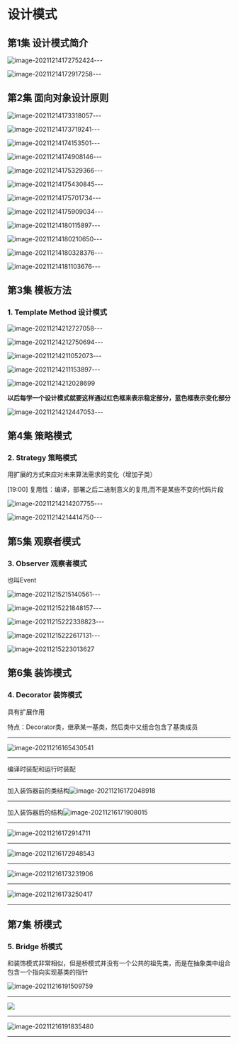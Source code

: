 # 设计模式

## 第1集 设计模式简介

![image-20211214172752424](C:\Users\MARIO\AppData\Roaming\Typora\typora-user-images\image-20211214172752424.png)---

![image-20211214172917258](C:\Users\MARIO\AppData\Roaming\Typora\typora-user-images\image-20211214172917258.png)---

## 第2集 面向对象设计原则

 ![image-20211214173318057](C:\Users\MARIO\AppData\Roaming\Typora\typora-user-images\image-20211214173318057.png)---

![image-20211214173719241](C:\Users\MARIO\AppData\Roaming\Typora\typora-user-images\image-20211214173719241.png)---

![image-20211214174153501](C:\Users\MARIO\AppData\Roaming\Typora\typora-user-images\image-20211214174153501.png)---

![image-20211214174908146](C:\Users\MARIO\AppData\Roaming\Typora\typora-user-images\image-20211214174908146.png)---

![image-20211214175329366](C:\Users\MARIO\AppData\Roaming\Typora\typora-user-images\image-20211214175329366.png)---

![image-20211214175430845](C:\Users\MARIO\AppData\Roaming\Typora\typora-user-images\image-20211214175430845.png)---

![image-20211214175701734](C:\Users\MARIO\AppData\Roaming\Typora\typora-user-images\image-20211214175701734.png)---

![image-20211214175909034](C:\Users\MARIO\AppData\Roaming\Typora\typora-user-images\image-20211214175909034.png)---

![image-20211214180115897](C:\Users\MARIO\AppData\Roaming\Typora\typora-user-images\image-20211214180115897.png)--- 

![image-20211214180210650](C:\Users\MARIO\AppData\Roaming\Typora\typora-user-images\image-20211214180210650.png)---

![image-20211214180328376](C:\Users\MARIO\AppData\Roaming\Typora\typora-user-images\image-20211214180328376.png)---  

![image-20211214181103676](C:\Users\MARIO\AppData\Roaming\Typora\typora-user-images\image-20211214181103676.png)---

## 第3集 模板方法

### 1. Template Method 设计模式 

![image-20211214212727058](C:\Users\MARIO\AppData\Roaming\Typora\typora-user-images\image-20211214212727058.png)---

![image-20211214212750694](C:\Users\MARIO\AppData\Roaming\Typora\typora-user-images\image-20211214212750694.png)---

![image-20211214211052073](C:\Users\MARIO\AppData\Roaming\Typora\typora-user-images\image-20211214211052073.png)---

![image-20211214211153897](C:\Users\MARIO\AppData\Roaming\Typora\typora-user-images\image-20211214211153897.png)--- 

![image-20211214212028699](C:\Users\MARIO\AppData\Roaming\Typora\typora-user-images\image-20211214212028699.png)

**以后每学一个设计模式就要这样通过红色框来表示稳定部分，蓝色框表示变化部分**

![image-20211214212447053](C:\Users\MARIO\AppData\Roaming\Typora\typora-user-images\image-20211214212447053.png)---

## 第4集 策略模式

### 2. Strategy 策略模式

用扩展的方式来应对未来算法需求的变化（增加子类）

 [19:00] 复用性：编译，部署之后二进制意义的复用,而不是某些不变的代码片段

![image-20211214214207755](C:\Users\MARIO\AppData\Roaming\Typora\typora-user-images\image-20211214214207755.png)---

![image-20211214214414750](C:\Users\MARIO\AppData\Roaming\Typora\typora-user-images\image-20211214214414750.png)---

## 第5集 观察者模式

### 3. Observer 观察者模式 

也叫Event

![image-20211215215140561](C:\Users\MARIO\AppData\Roaming\Typora\typora-user-images\image-20211215215140561.png)---

![image-20211215221848157](C:\Users\MARIO\AppData\Roaming\Typora\typora-user-images\image-20211215221848157.png)---

![image-20211215222338823](C:\Users\MARIO\AppData\Roaming\Typora\typora-user-images\image-20211215222338823.png)---

![image-20211215222617131](C:\Users\MARIO\AppData\Roaming\Typora\typora-user-images\image-20211215222617131.png)---

![image-20211215223013627](C:\Users\MARIO\AppData\Roaming\Typora\typora-user-images\image-20211215223013627.png)

## 第6集 装饰模式

### 4. Decorator 装饰模式

具有扩展作用

特点：Decorator类，继承某一基类，然后类中又组合包含了基类成员

---

![image-20211216165430541](C:\Users\MARIO\AppData\Roaming\Typora\typora-user-images\image-20211216165430541.png)

---

编译时装配和运行时装配

---

加入装饰器前的类结构![image-20211216172048918](C:\Users\MARIO\AppData\Roaming\Typora\typora-user-images\image-20211216172048918.png)

---

加入装饰器后的结构![image-20211216171908015](C:\Users\MARIO\AppData\Roaming\Typora\typora-user-images\image-20211216171908015.png)

---

![image-20211216172914711](C:\Users\MARIO\AppData\Roaming\Typora\typora-user-images\image-20211216172914711.png)

---

![image-20211216172948543](C:\Users\MARIO\AppData\Roaming\Typora\typora-user-images\image-20211216172948543.png)

---

![image-20211216173231906](C:\Users\MARIO\AppData\Roaming\Typora\typora-user-images\image-20211216173231906.png)

---

![image-20211216173250417](C:\Users\MARIO\AppData\Roaming\Typora\typora-user-images\image-20211216173250417.png)

---



## 第7集 桥模式

### 5. Bridge 桥模式

和装饰模式非常相似，但是桥模式并没有一个公共的祖先类，而是在抽象类中组合包含一个指向实现基类的指针

![image-20211216191509759](C:\Users\MARIO\AppData\Roaming\Typora\typora-user-images\image-20211216191509759.png)

---

![](C:\Users\MARIO\AppData\Roaming\Typora\typora-user-images\image-20211216203800645.png)

---

![image-20211216191835480](C:\Users\MARIO\AppData\Roaming\Typora\typora-user-images\image-20211216191835480.png)

---



